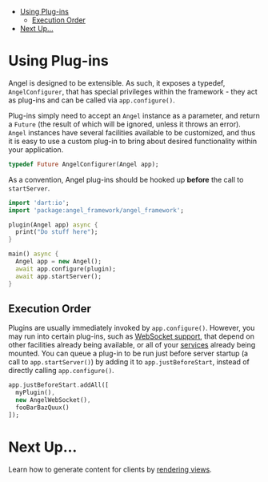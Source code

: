 * [Using Plug-ins](#using-plug-ins)
  * [Execution Order](#execution-order)
* [Next Up...](#next-up)

# Using Plug-ins
Angel is designed to be extensible. As such, it exposes a typedef, `AngelConfigurer`, that has special privileges within the framework - they act as plug-ins and can be called via `app.configure()`.

Plug-ins simply need to accept an `Angel` instance as a parameter, and return a `Future` (the result of which will be ignored, unless it throws an error). `Angel` instances have several facilities available to be customized, and thus it is easy to use a custom plug-in to bring about desired functionality within your application.

```dart
typedef Future AngelConfigurer(Angel app);
```

As a convention, Angel plug-ins should be hooked up **before** the call to `startServer`.

```dart
import 'dart:io';
import 'package:angel_framework/angel_framework';

plugin(Angel app) async {
  print("Do stuff here");
}

main() async {
  Angel app = new Angel();
  await app.configure(plugin);
  await app.startServer();
}
```

## Execution Order
Plugins are usually immediately invoked by `app.configure()`. However, you may run into certain plug-ins, such as [WebSocket support](https://github.com/angel-dart/websocket), that depend on other facilities already being available, or all of your [services](https://github.com/angel-dart/angel/wiki/Service-Basics) already being mounted. You can queue a plug-in to be run just before server startup (a call to `app.startServer()`) by adding it to `app.justBeforeStart`, instead of directly calling `app.configure()`.

```dart
app.justBeforeStart.addAll([
  myPlugin(),
  new AngelWebSocket(),
  fooBarBazQuux()
]);
```

# Next Up...
Learn how to generate content for clients by [rendering views](https://github.com/angel-dart/angel/wiki/Rendering-Views).
